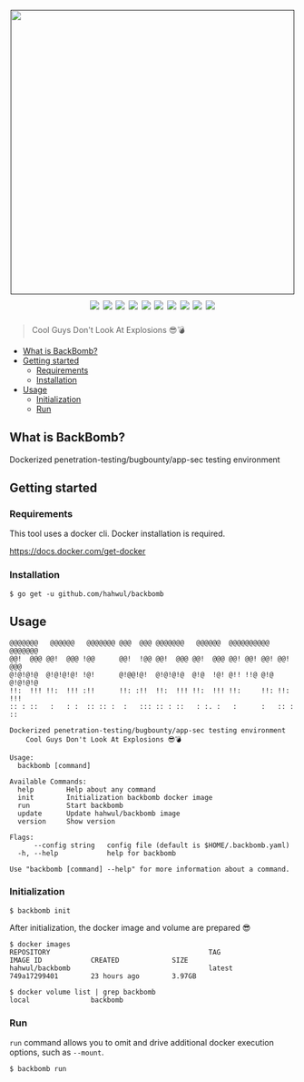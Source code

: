 <h1 align="center">
  <br>
  <a href=""><img src="https://user-images.githubusercontent.com/13212227/100126258-1329bb80-2ec1-11eb-915b-7a536a2524e0.png" alt="" width="500px;"></a>
  <br>
  <img src="https://img.shields.io/github/v/release/hahwul/backbomb?style=flat-square"> 
  <a href="https://snapcraft.io/backbomb"><img src="https://snapcraft.io/backbomb/badge.svg" /></a>
  <img src="https://img.shields.io/github/languages/top/hahwul/backbomb?style=flat-square"> 
  <img src="https://api.codacy.com/project/badge/Grade/ea74e272d1d6486da19d469881e5c176"> 
  <a href="https://goreportcard.com/report/github.com/hahwul/backbomb"><img src="https://goreportcard.com/badge/github.com/hahwul/backbomb"></a> 
  <img src="https://github.com/hahwul/backbomb/workflows/CodeQL/badge.svg">
  <img src="https://github.com/hahwul/backbomb/workflows/Docker%20Build/badge.svg">
  <img src="https://github.com/hahwul/backbomb/workflows/Go%20Build/badge.svg">
  <a href="https://twitter.com/intent/follow?screen_name=hahwul"><img src="https://img.shields.io/twitter/follow/hahwul?style=flat&logo=twitter"></a>
  <a href="https://github.com/hahwul"><img src="https://img.shields.io/github/stars/hahwul?style=flat&logo=github"></a>
</h1>

> Cool Guys Don't Look At Explosions 😎💣

- [What is BackBomb?](#what-is-backbomb)
- [Getting started](#getting-started)
  * [Requirements](#requirements)
  * [Installation](#installation)
- [Usage](#usage)
  * [Initialization](#initialization)
  * [Run](#run)

## What is BackBomb?
Dockerized penetration-testing/bugbounty/app-sec testing environment

## Getting started
### Requirements
This tool uses a docker cli. Docker installation is required. 

https://docs.docker.com/get-docker

### Installation
```
$ go get -u github.com/hahwul/backbomb
```

## Usage 
```
@@@@@@@   @@@@@@   @@@@@@@ @@@  @@@ @@@@@@@   @@@@@@  @@@@@@@@@@  @@@@@@@
@@!  @@@ @@!  @@@ !@@      @@!  !@@ @@!  @@@ @@!  @@@ @@! @@! @@! @@!  @@@
@!@!@!@  @!@!@!@! !@!      @!@@!@!  @!@!@!@  @!@  !@! @!! !!@ @!@ @!@!@!@
!!:  !!! !!:  !!! :!!      !!: :!!  !!:  !!! !!:  !!! !!:     !!: !!:  !!!
:: : ::   :   : :  :: :: :  :   ::: :: : ::   : :. :   :      :   :: : ::

Dockerized penetration-testing/bugbounty/app-sec testing environment
	Cool Guys Don't Look At Explosions 😎💣

Usage:
  backbomb [command]

Available Commands:
  help        Help about any command
  init        Initialization backbomb docker image
  run         Start backbomb
  update      Update hahwul/backbomb image
  version     Show version

Flags:
      --config string   config file (default is $HOME/.backbomb.yaml)
  -h, --help            help for backbomb

Use "backbomb [command] --help" for more information about a command.
```

### Initialization
```
$ backbomb init
```

After initialization, the docker image and volume are prepared 😎
```
$ docker images
REPOSITORY                                       TAG                 IMAGE ID            CREATED             SIZE
hahwul/backbomb                                  latest              749a17299401        23 hours ago        3.97GB
```
```
$ docker volume list | grep backbomb
local               backbomb
```

### Run
`run` command allows you to omit and drive additional docker execution options, such as `--mount`.
```
$ backbomb run
```
